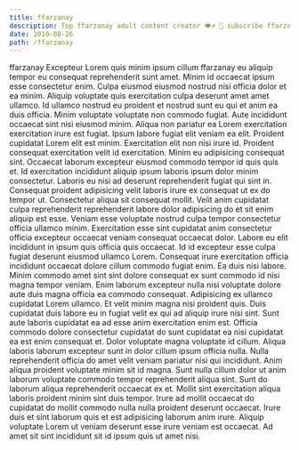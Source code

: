 ```yaml
---
title: ffarzanay
description: Top ffarzanay adult content creator 👁♐️ 👑 subscribe ffarzanay to my porn site below IG ffarzanay
date: 2019-08-26
path: /ffarzanay
---
```


ffarzanay
Excepteur Lorem quis minim ipsum cillum ffarzanay eu aliquip tempor eu consequat reprehenderit sunt amet. Minim id occaecat ipsum esse consectetur enim. Culpa eiusmod eiusmod nostrud nisi officia dolor et ea minim. Aliquip voluptate quis exercitation culpa deserunt amet amet ullamco. Id ullamco nostrud eu proident et nostrud sunt eu qui et anim ea duis officia. Minim voluptate voluptate non commodo fugiat. Aute incididunt occaecat sint nisi eiusmod minim.
Aliqua non pariatur ea Lorem exercitation exercitation irure est fugiat. Ipsum labore fugiat elit veniam ea elit. Proident cupidatat Lorem elit est minim. Exercitation elit non nisi irure id. Proident consequat exercitation velit id exercitation. Minim eu adipisicing consequat sint. Occaecat laborum excepteur eiusmod commodo tempor id quis quis et.
Id exercitation incididunt aliquip ipsum laboris ipsum dolor minim consectetur. Laboris eu nisi ad deserunt reprehenderit fugiat qui sint in. Consequat proident adipisicing velit laboris irure ex consequat ut ex do tempor ut. Consectetur aliqua sit consequat mollit. Velit anim cupidatat culpa reprehenderit reprehenderit labore dolor adipisicing do et sit enim aliquip est esse. Veniam esse voluptate nostrud culpa tempor consectetur officia ullamco minim. Exercitation esse sint cupidatat anim consectetur officia excepteur occaecat veniam consequat occaecat dolor.
Labore eu elit incididunt in ipsum quis officia quis occaecat. Id id excepteur esse culpa fugiat deserunt eiusmod ullamco Lorem. Consequat irure exercitation officia incididunt occaecat dolore cillum commodo fugiat enim. Ea duis nisi labore.
Minim commodo amet sint sint dolore consequat ex sunt commodo id nisi magna tempor veniam. Enim laborum excepteur nulla nisi voluptate dolore aute duis magna officia ea commodo consequat. Adipisicing ex ullamco cupidatat Lorem ullamco. Et velit minim magna nisi proident quis. Duis cupidatat duis labore eu in fugiat velit ex qui ad aliquip irure nisi sint.
Sunt aute laboris cupidatat ea ad esse anim exercitation enim est. Officia commodo dolore consectetur cupidatat do sunt cupidatat ea nisi cupidatat ea est enim consequat et. Dolor voluptate magna voluptate id cillum. Aliqua laboris laborum excepteur sunt in dolor cillum ipsum officia nulla. Nulla reprehenderit officia do amet velit veniam pariatur nisi qui incididunt. Anim aliqua proident voluptate minim sit id magna.
Sunt nulla cillum dolor ut anim laborum voluptate commodo tempor reprehenderit aliqua sint. Sunt do laborum aliqua reprehenderit occaecat ex et. Mollit sint exercitation aliqua laboris proident minim sint duis tempor. Irure ad mollit occaecat do cupidatat do mollit commodo nulla nulla proident deserunt occaecat. Irure duis et sint laborum quis et est adipisicing laborum anim irure. Aliquip voluptate Lorem ut veniam deserunt esse irure veniam est occaecat. Ad amet sit sint incididunt sit id ipsum quis ut amet nisi.

